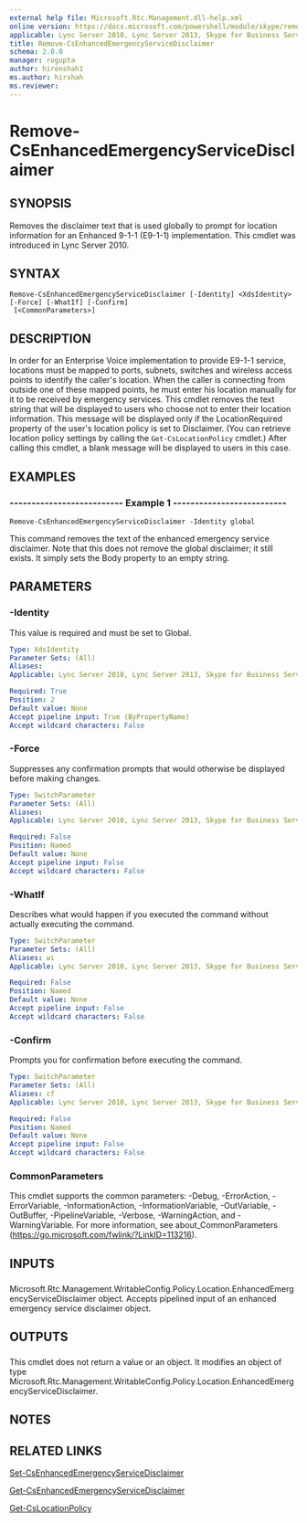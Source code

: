 ```yaml
---
external help file: Microsoft.Rtc.Management.dll-help.xml
online version: https://docs.microsoft.com/powershell/module/skype/remove-csenhancedemergencyservicedisclaimer
applicable: Lync Server 2010, Lync Server 2013, Skype for Business Server 2015, Skype for Business Server 2019
title: Remove-CsEnhancedEmergencyServiceDisclaimer
schema: 2.0.0
manager: rogupta
author: hirenshah1
ms.author: hirshah
ms.reviewer:
---
```


# Remove-CsEnhancedEmergencyServiceDisclaimer

## SYNOPSIS
Removes the disclaimer text that is used globally to prompt for location information for an Enhanced 9-1-1 (E9-1-1) implementation.
This cmdlet was introduced in Lync Server 2010.


## SYNTAX

```
Remove-CsEnhancedEmergencyServiceDisclaimer [-Identity] <XdsIdentity> [-Force] [-WhatIf] [-Confirm]
 [<CommonParameters>]
```

## DESCRIPTION
In order for an Enterprise Voice implementation to provide E9-1-1 service, locations must be mapped to ports, subnets, switches and wireless access points to identify the caller's location.
When the caller is connecting from outside one of these mapped points, he must enter his location manually for it to be received by emergency services.
This cmdlet removes the text string that will be displayed to users who choose not to enter their location information.
This message will be displayed only if the LocationRequired property of the user's location policy is set to Disclaimer.
(You can retrieve location policy settings by calling the `Get-CsLocationPolicy` cmdlet.) After calling this cmdlet, a blank message will be displayed to users in this case.


## EXAMPLES

### -------------------------- Example 1 --------------------------
```
Remove-CsEnhancedEmergencyServiceDisclaimer -Identity global
```

This command removes the text of the enhanced emergency service disclaimer.
Note that this does not remove the global disclaimer; it still exists.
It simply sets the Body property to an empty string.


## PARAMETERS

### -Identity
This value is required and must be set to Global.

```yaml
Type: XdsIdentity
Parameter Sets: (All)
Aliases: 
Applicable: Lync Server 2010, Lync Server 2013, Skype for Business Server 2015, Skype for Business Server 2019

Required: True
Position: 2
Default value: None
Accept pipeline input: True (ByPropertyName)
Accept wildcard characters: False
```

### -Force
Suppresses any confirmation prompts that would otherwise be displayed before making changes.

```yaml
Type: SwitchParameter
Parameter Sets: (All)
Aliases: 
Applicable: Lync Server 2010, Lync Server 2013, Skype for Business Server 2015, Skype for Business Server 2019

Required: False
Position: Named
Default value: None
Accept pipeline input: False
Accept wildcard characters: False
```

### -WhatIf
Describes what would happen if you executed the command without actually executing the command.

```yaml
Type: SwitchParameter
Parameter Sets: (All)
Aliases: wi
Applicable: Lync Server 2010, Lync Server 2013, Skype for Business Server 2015, Skype for Business Server 2019

Required: False
Position: Named
Default value: None
Accept pipeline input: False
Accept wildcard characters: False
```

### -Confirm
Prompts you for confirmation before executing the command.

```yaml
Type: SwitchParameter
Parameter Sets: (All)
Aliases: cf
Applicable: Lync Server 2010, Lync Server 2013, Skype for Business Server 2015, Skype for Business Server 2019

Required: False
Position: Named
Default value: None
Accept pipeline input: False
Accept wildcard characters: False
```

### CommonParameters
This cmdlet supports the common parameters: -Debug, -ErrorAction, -ErrorVariable, -InformationAction, -InformationVariable, -OutVariable, -OutBuffer, -PipelineVariable, -Verbose, -WarningAction, and -WarningVariable. For more information, see about_CommonParameters (https://go.microsoft.com/fwlink/?LinkID=113216).

## INPUTS

###  
Microsoft.Rtc.Management.WritableConfig.Policy.Location.EnhancedEmergencyServiceDisclaimer object.
Accepts pipelined input of an enhanced emergency service disclaimer object.

## OUTPUTS

###  
This cmdlet does not return a value or an object.
It modifies an object of type Microsoft.Rtc.Management.WritableConfig.Policy.Location.EnhancedEmergencyServiceDisclaimer.

## NOTES

## RELATED LINKS

[Set-CsEnhancedEmergencyServiceDisclaimer](Set-CsEnhancedEmergencyServiceDisclaimer.md)

[Get-CsEnhancedEmergencyServiceDisclaimer](Get-CsEnhancedEmergencyServiceDisclaimer.md)

[Get-CsLocationPolicy](Get-CsLocationPolicy.md)

